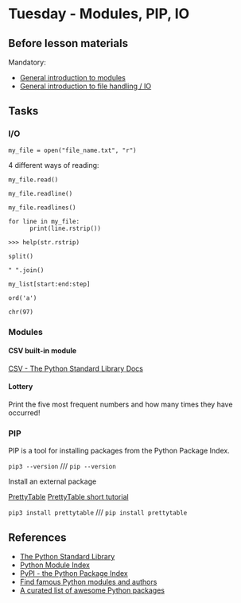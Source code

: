 # Tuesday - Modules, PIP, IO

## Before lesson materials

Mandatory:

* [General introduction to modules][1]
* [General introduction to file handling / IO][2]

## Tasks

### I/O

`my_file = open("file_name.txt", "r")`

4 different ways of reading:

`my_file.read()`

`my_file.readline()`

`my_file.readlines()`

```
for line in my_file:
      print(line.rstrip())
```

` >>> help(str.rstrip) `

`split()`

`" ".join()`

`my_list[start:end:step]`

`ord('a')`

`chr(97)`

### Modules

#### CSV built-in module

[CSV - The Python Standard Library Docs][10]

#### Lottery

Print the five most frequent numbers and how many times they have occurred!

### PIP

PIP is a tool for installing packages from the Python Package Index.

`pip3 --version` /// `pip --version`

Install an external package

[PrettyTable][7]
[PrettyTable short tutorial][9]

`pip3 install prettytable` /// `pip install prettytable`

## References

* [The Python Standard Library][3]
* [Python Module Index][4]
* [PyPI - the Python Package Index][5]
* [Find famous Python modules and authors][6]
* [A curated list of awesome Python packages][8]

[1]: http://pymbook.readthedocs.org/en/latest/modules.html
[2]: http://pymbook.readthedocs.org/en/latest/file.html
[3]: https://docs.python.org/3/library/
[4]: https://docs.python.org/3/py-modindex.html
[5]: https://pypi.python.org/pypi
[6]: http://pypi-ranking.info/
[7]: https://pypi.python.org/pypi/PrettyTable
[8]: http://awesome-python.com/
[9]: https://code.google.com/p/prettytable/wiki/Tutorial
[10]: https://docs.python.org/3/library/csv.html
